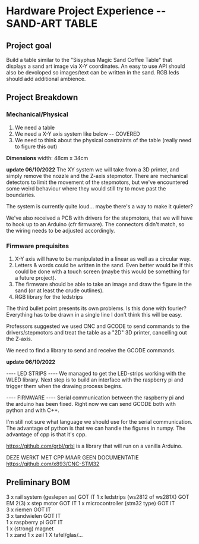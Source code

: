 # Hardware Project Experience -- SAND-ART TABLE

## Project goal

Build a table similar to the "Sisyphus Magic Sand Coffee Table" that displays a sand art image via X-Y coordinates. An easy to use API should also be devoloped so images/text can be written in the sand. RGB leds should add additional ambience.

## Project Breakdown

### Mechanical/Physical

1. We need a table
2. We need a X-Y axis system like below -- COVERED
3. We need to think about the physical constraints of the table (really need to figure this out)

**Dimensions**
width: 48cm x 34cm


**update 06/10/2022**
The XY system we will take from a 3D printer, and simply remove the nozzle and the Z-axis stepmotor. There are mechanical detectors to limit the movement of the stepmotors, but we've encountered some weird behaviour where they would still try to move past the boundaries. 

The system is currently quite loud... maybe there's a way to make it quieter? 

We've also received a PCB with drivers for the stepmotors, that we will have to hook up to an Arduino (cfr firmware). The connectors didn't match, so the wiring needs to be adjusted accordingly. 


### Firmware prequisites

1. X-Y axis will have to be manipulated in a linear as well as a circular way.
2. Letters & words could be written in the sand. Even better would be if this could be done with a touch screen (maybe this would be something for a future project).
3. The firmware should be able to take an image and draw the figure in the sand (or at least the crude outlines). 
4. RGB library for the ledstrips

The third bullet point presents its own problems. Is this done with fourier? Everything has to be drawn in a single line  I don't think this will be easy. 

Professors suggested we used CNC and GCODE to send commands to the drivers/stepmotors and treat the table as a "2D" 3D printer, cancelling out the Z-axis. 

We need to find a library to send and receive the GCODE commands. 

**update 06/10/2022** 

---- LED STRIPS ----
We managed to get the LED-strips working with the WLED library. Next step is to build an interface with the raspberry pi and trigger them when the drawing process begins. 

---- FIRMWARE ----
Serial communication between the raspberry pi and the arduino has been fixed. Right now we can send GCODE both with python and with C++. 

I'm still not sure what language we should use for the serial communication. The advantage of python is that we can handle the figures in numpy. The advantage of cpp is that it's cpp. 


https://github.com/grbl/grbl is a library that will run on a vanilla Arduino.

DEZE WERKT MET CPP MAAR GEEN DOCUMENTATIE
https://github.com/x893/CNC-STM32 




## Preliminary BOM

3 x rail system (geslepen as)       GOT IT
1 x ledstrips (ws2812 of ws281X)    GOT EM
2(3) x step motor                   GOT IT 
1 x microcontroller (stm32 type)    GOT IT  
3 x riemen                          GOT IT  
3 x tandwielen                      GOT IT  
1 x raspberry pi                    GOT IT  
1 x (strong) magnet     
1 x zand
1 x zeil
1 X tafel/glas/...

